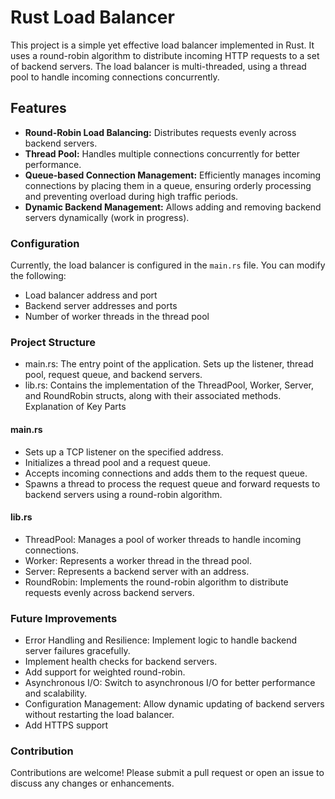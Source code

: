 # Rust Load Balancer

This project is a simple yet effective load balancer implemented in Rust. It uses a round-robin algorithm to distribute incoming HTTP requests to a set of backend servers. The load balancer is multi-threaded, using a thread pool to handle incoming connections concurrently.

## Features

- **Round-Robin Load Balancing:** Distributes requests evenly across backend servers.
- **Thread Pool:** Handles multiple connections concurrently for better performance.
- **Queue-based Connection Management:** Efficiently manages incoming connections by placing them in a queue, ensuring orderly processing and preventing overload during high traffic periods.
- **Dynamic Backend Management:** Allows adding and removing backend servers dynamically (work in progress).

### Configuration

Currently, the load balancer is configured in the `main.rs` file. You can modify the following:

- Load balancer address and port
- Backend server addresses and ports
- Number of worker threads in the thread pool

### Project Structure

- main.rs: The entry point of the application. Sets up the listener, thread pool, request queue, and backend servers.
- lib.rs: Contains the implementation of the ThreadPool, Worker, Server, and RoundRobin structs, along with their associated methods.
Explanation of Key Parts

#### main.rs
- Sets up a TCP listener on the specified address.
- Initializes a thread pool and a request queue.
- Accepts incoming connections and adds them to the request queue.
- Spawns a thread to process the request queue and forward requests to backend servers using a round-robin algorithm.

#### lib.rs
- ThreadPool: Manages a pool of worker threads to handle incoming connections.
- Worker: Represents a worker thread in the thread pool.
- Server: Represents a backend server with an address.
- RoundRobin: Implements the round-robin algorithm to distribute requests evenly across backend servers.

### Future Improvements

- Error Handling and Resilience: Implement logic to handle backend server failures gracefully.
- Implement health checks for backend servers.
- Add support for weighted round-robin.
- Asynchronous I/O: Switch to asynchronous I/O for better performance and scalability.
- Configuration Management: Allow dynamic updating of backend servers without restarting the load balancer.
- Add HTTPS support

### Contribution

Contributions are welcome! Please submit a pull request or open an issue to discuss any changes or enhancements.